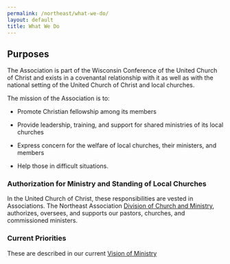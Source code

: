```yaml
---
permalink: /northeast/what-we-do/
layout: default
title: What We Do
---
```


## Purposes

The Association is part of the Wisconsin Conference of the United Church of Christ and exists in a covenantal relationship with it as well as with the national setting of the United Church of Christ and local churches.

The mission of the Association is to:

-   Promote Christian fellowship among its members

-   Provide leadership, training, and support for shared ministries of its local churches

-   Express concern for the welfare of local churches, their ministers, and members

-   Help those in difficult situations.

### Authorization for Ministry and Standing of Local Churches

In the United Church of Christ, these responsibilities are vested in Associations. The Northeast Association [Division of Church and Ministry](/northeast/what-we-do/church-and-ministry/), authorizes, oversees, and supports our pastors, churches, and commissioned ministers.

### Current Priorities

These are described in our current [Vision of Ministry](about:blank)

